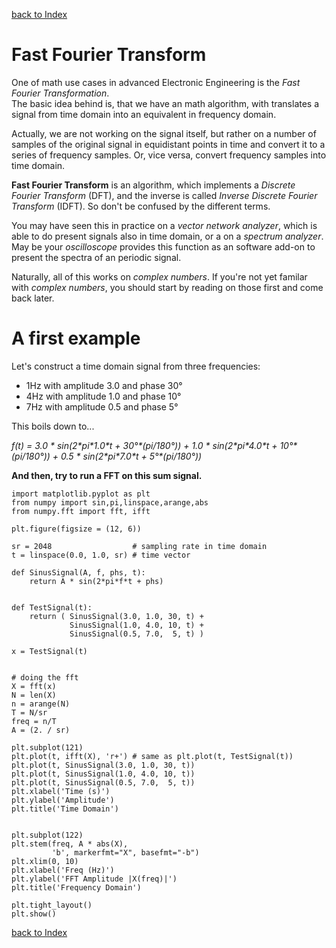[back to Index](Index.md)

# Fast Fourier Transform

One of math use cases in advanced Electronic Engineering is the *Fast Fourier Transformation*.  
The basic idea behind is, that we have an math algorithm, with translates a signal from time domain into an equivalent in frequency domain.

Actually, we are not working on the signal itself, but rather on a number of samples of the original signal in equidistant points in time and convert it to a series of frequency samples. Or, vice versa, convert frequency samples into time domain. 

**Fast Fourier Transform** is an algorithm, which implements a *Discrete Fourier Transform* (DFT), and the inverse is called *Inverse Discrete Fourier Transform* (IDFT). So don't be confused by the different terms.

You may have seen this in practice on a *vector network analyzer*, which is able to do present signals also in time domain, or a on a *spectrum analyzer*. May be your *oscilloscope* provides this function as an software add-on to present the spectra of an periodic signal.

Naturally, all of this works on *complex numbers*. If you're not yet familar with *complex numbers*, you should start by reading on those first and come back later.

# A first example
Let's construct a time domain signal from three frequencies:
* 1Hz with amplitude 3.0 and phase 30°
* 4Hz with amplitude 1.0 and phase 10°
* 7Hz with amplitude 0.5 and phase 5°

This boils down to...

*f(t) = 3.0 \* sin(2\*pi\*1.0\*t + 30°\*(pi/180°)) + 1.0 \* sin(2\*pi\*4.0\*t + 10°\*(pi/180°)) + 0.5 \* sin(2\*pi\*7.0\*t + 5°\*(pi/180°))*

**And then, try to run a FFT on this sum signal.**

```
import matplotlib.pyplot as plt
from numpy import sin,pi,linspace,arange,abs
from numpy.fft import fft, ifft

plt.figure(figsize = (12, 6))

sr = 2048                  # sampling rate in time domain
t = linspace(0.0, 1.0, sr) # time vector

def SinusSignal(A, f, phs, t):
    return A * sin(2*pi*f*t + phs)


def TestSignal(t):
    return ( SinusSignal(3.0, 1.0, 30, t) +
             SinusSignal(1.0, 4.0, 10, t) +
             SinusSignal(0.5, 7.0,  5, t) )

x = TestSignal(t)


# doing the fft
X = fft(x)
N = len(X)
n = arange(N)
T = N/sr
freq = n/T
A = (2. / sr)

plt.subplot(121)
plt.plot(t, ifft(X), 'r+') # same as plt.plot(t, TestSignal(t))
plt.plot(t, SinusSignal(3.0, 1.0, 30, t))
plt.plot(t, SinusSignal(1.0, 4.0, 10, t))
plt.plot(t, SinusSignal(0.5, 7.0,  5, t))
plt.xlabel('Time (s)')
plt.ylabel('Amplitude')
plt.title('Time Domain')


plt.subplot(122)
plt.stem(freq, A * abs(X),
         'b', markerfmt="X", basefmt="-b")
plt.xlim(0, 10)
plt.xlabel('Freq (Hz)')
plt.ylabel('FFT Amplitude |X(freq)|')
plt.title('Frequency Domain')

plt.tight_layout()
plt.show()
```


[back to Index](Index.md)
